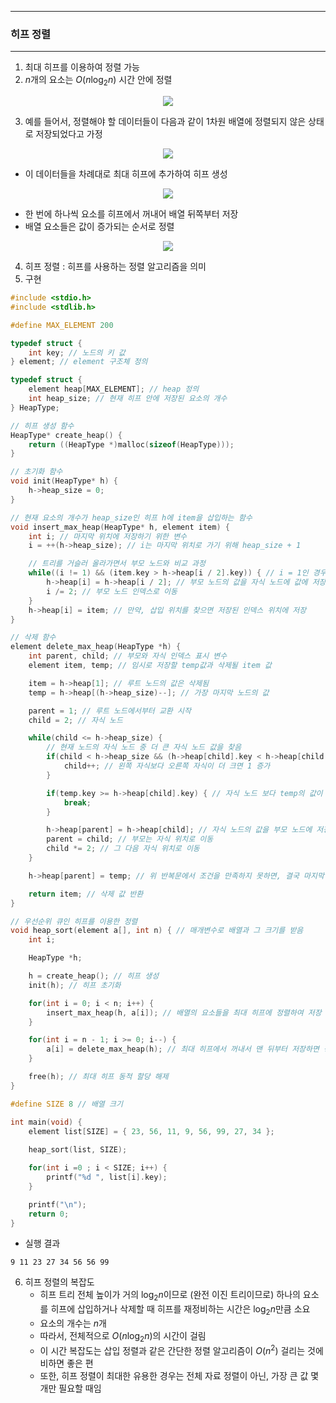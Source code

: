 -----
### 히프 정렬
-----
1. 최대 히프를 이용하여 정렬 가능
2. $n$개의 요소는 $O(n\log_2 n)$ 시간 안에 정렬
<div align="center">
<img src="https://github.com/user-attachments/assets/0c9ae384-f1cf-4f03-9297-36dba7824ea0">
</div>

3. 예를 들어서, 정렬해야 할 데이터들이 다음과 같이 1차원 배열에 정렬되지 않은 상태로 저장되었다고 가정
<div align="center">
<img src="https://github.com/user-attachments/assets/18372fd3-9c34-41d2-bcc2-2d7aa3478415">
</div>

  - 이 데이터들을 차례대로 최대 히프에 추가하여 히프 생성

<div align="center">
<img src="https://github.com/user-attachments/assets/e0d663f7-dcde-4532-b4af-f569c5377e31">
</div>

  - 한 번에 하나씩 요소를 히프에서 꺼내어 배열 뒤쪽부터 저장
  - 배열 요소들은 값이 증가되는 순서로 정렬
<div align="center">
<img src="https://github.com/user-attachments/assets/f0a40c73-39ec-467a-b315-6a3f97038901">
</div>

4. 히프 정렬 : 히프를 사용하는 정렬 알고리즘을 의미
5. 구현
```c
#include <stdio.h>
#include <stdlib.h>

#define MAX_ELEMENT 200

typedef struct {
    int key; // 노드의 키 값
} element; // element 구조체 정의

typedef struct {
    element heap[MAX_ELEMENT]; // heap 정의
    int heap_size; // 현재 히프 안에 저장된 요소의 개수
} HeapType;

// 히프 생성 함수
HeapType* create_heap() {
    return ((HeapType *)malloc(sizeof(HeapType)));
}

// 초기화 함수
void init(HeapType* h) {
    h->heap_size = 0;
}

// 현재 요소의 개수가 heap_size인 히프 h에 item을 삽입하는 함수
void insert_max_heap(HeapType* h, element item) {
    int i; // 마지막 위치에 저장하기 위한 변수
    i = ++(h->heap_size); // i는 마지막 위치로 가기 위해 heap_size + 1

    // 트리를 거슬러 올라가면서 부모 노드와 비교 과정
    while((i != 1) && (item.key > h->heap[i / 2].key)) { // i = 1인 경우 루트노드이며 이 경우가 아닌 경우와, item 값이 부모 노드보다 크면, 교환 필요
        h->heap[i] = h->heap[i / 2]; // 부모 노드의 값을 자식 노드에 값에 저장
        i /= 2; // 부모 노드 인덱스로 이동        
    }
    h->heap[i] = item; // 만약, 삽입 위치를 찾으면 저장된 인덱스 위치에 저장
}

// 삭제 함수
element delete_max_heap(HeapType *h) {
    int parent, child; // 부모와 자식 인덱스 표시 변수
    element item, temp; // 임시로 저장할 temp값과 삭제될 item 값

    item = h->heap[1]; // 루트 노드의 값은 삭제됨
    temp = h->heap[(h->heap_size)--]; // 가장 마지막 노드의 값

    parent = 1; // 루트 노드에서부터 교환 시작
    child = 2; // 자식 노드

    while(child <= h->heap_size) {
        // 현재 노드의 자식 노드 중 더 큰 자식 노드 값을 찾음
        if(child < h->heap_size && (h->heap[child].key < h->heap[child + 1].key)) {
            child++; // 왼쪽 자식보다 오른쪽 자식이 더 크면 1 증가
        }

        if(temp.key >= h->heap[child].key) { // 자식 노드 보다 temp의 값이 크면 그 위치가 저장될 위치이므로 반복문 탈출
            break;
        }

        h->heap[parent] = h->heap[child]; // 자식 노드의 값을 부모 노드에 저장 (위치 찾기 위함)
        parent = child; // 부모는 자식 위치로 이동
        child *= 2; // 그 다음 자식 위치로 이동
    }

    h->heap[parent] = temp; // 위 반복문에서 조건을 만족하지 못하면, 결국 마지막 노드에 삽입

    return item; // 삭제 값 반환
}

// 우선순위 큐인 히프를 이용한 정렬
void heap_sort(element a[], int n) { // 매개변수로 배열과 그 크기를 받음
    int i;

    HeapType *h;

    h = create_heap(); // 히프 생성
    init(h); // 히프 초기화

    for(int i = 0; i < n; i++) {
        insert_max_heap(h, a[i]); // 배열의 요소들을 최대 히프에 정렬하여 저장
    }

    for(int i = n - 1; i >= 0; i--) {
        a[i] = delete_max_heap(h); // 최대 히프에서 꺼내서 맨 뒤부터 저장하면 정렬된 배열 요소
    }

    free(h); // 최대 히프 동적 할당 해제
}

#define SIZE 8 // 배열 크기

int main(void) {
    element list[SIZE] = { 23, 56, 11, 9, 56, 99, 27, 34 };
    
    heap_sort(list, SIZE);

    for(int i =0 ; i < SIZE; i++) {
        printf("%d ", list[i].key);
    }

    printf("\n");
    return 0;
}
```
  - 실행 결과
```
9 11 23 27 34 56 56 99 
```

6. 히프 정렬의 복잡도
   - 히프 트리 전체 높이가 거의 $\log_2 n$이므로 (완전 이진 트리이므로) 하나의 요소를 히프에 삽입하거나 삭제할 때 히프를 재정비하는 시간은 $\log_2 n$만큼 소요
   - 요소의 개수는 $n$개
   - 따라서, 전체적으로 $O(n\log_2 n)$의 시간이 걸림
   - 이 시간 복잡도는 삽입 정렬과 같은 간단한 정렬 알고리즘이 $O(n^2)$ 걸리는 것에 비하면 좋은 편
   - 또한, 히프 정렬이 최대한 유용한 경우는 전체 자료 정렬이 아닌, 가장 큰 값 몇개만 필요할 때임
